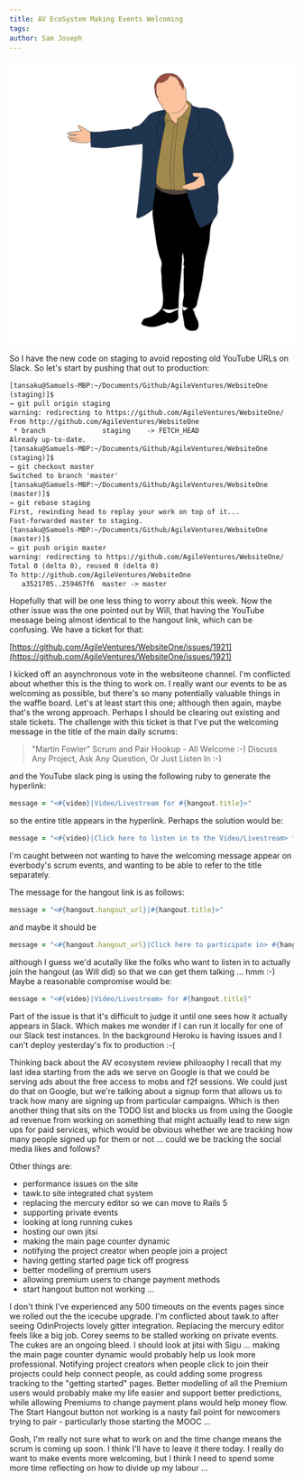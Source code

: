 ```yaml
---
title: AV EcoSystem Making Events Welcoming
tags: 
author: Sam Joseph
---
```


![welcoming](../images/welcoming.png)

So I have the new code on staging to avoid reposting old YouTube URLs on Slack. So let's start by pushing that out to production:

```
[tansaku@Samuels-MBP:~/Documents/Github/AgileVentures/WebsiteOne (staging)]$ 
→ git pull origin staging
warning: redirecting to https://github.com/AgileVentures/WebsiteOne/
From http://github.com/AgileVentures/WebsiteOne
 * branch              staging    -> FETCH_HEAD
Already up-to-date.
[tansaku@Samuels-MBP:~/Documents/Github/AgileVentures/WebsiteOne (staging)]$ 
→ git checkout master
Switched to branch 'master'
[tansaku@Samuels-MBP:~/Documents/Github/AgileVentures/WebsiteOne (master)]$ 
→ git rebase staging
First, rewinding head to replay your work on top of it...
Fast-forwarded master to staging.
[tansaku@Samuels-MBP:~/Documents/Github/AgileVentures/WebsiteOne (master)]$ 
→ git push origin master
warning: redirecting to https://github.com/AgileVentures/WebsiteOne/
Total 0 (delta 0), reused 0 (delta 0)
To http://github.com/AgileVentures/WebsiteOne
   a3521705..259467f6  master -> master
```

Hopefully that will be one less thing to worry about this week.  Now the other issue was the one pointed out by Will, that having the YouTube message being almost identical to the hangout link, which can be confusing.  We have a ticket for that:

[https://github.com/AgileVentures/WebsiteOne/issues/1921](https://github.com/AgileVentures/WebsiteOne/issues/1921)

I kicked off an asynchronous vote in the websiteone channel.  I'm conflicted about whether this is the thing to work on.  I really want our events to be as welcoming as possible, but there's so many potentially valuable things in the waffle board.  Let's at least start this one; although then again, maybe that's the wrong approach.  Perhaps I should be clearing out existing and stale tickets.  The challenge with this ticket is that I've put the welcoming message in the title of the main daily scrums:

> "Martin Fowler" Scrum and Pair Hookup - All Welcome :-) Discuss Any Project, Ask Any Question, Or Just Listen In :-)

and the YouTube slack ping is using the following ruby to generate the hyperlink:

```rb
message = "<#{video}|Video/Livestream for #{hangout.title}>"
```

so the entire title appears in the hyperlink.  Perhaps the solution would be:

```rb
message = "<#{video}|Click here to listen in to the Video/Livestream> for #{hangout.title}"
```

I'm caught between not wanting to have the welcoming message appear on everbody's scrum events, and wanting to be able to refer to the title separately.  

The message for the hangout link is as follows:

```rb
message = "<#{hangout.hangout_url}|#{hangout.title}>"
```

and maybe it should be 

```rb
message = "<#{hangout.hangout_url}|Click here to participate in> #{hangout.title}"
```

although I guess we'd acutally like the folks who want to listen in to actually join the hangout (as Will did) so that we can get them talking ... hmm :-)  Maybe a reasonable compromise would be:

```rb
message = "<#{video}|Video/Livestream> for #{hangout.title}"
```

Part of the issue is that it's difficult to judge it until one sees how it actually appears in Slack.  Which makes me wonder if I can run it locally for one of our Slack test instances.  In the background Heroku is having issues and I can't deploy yesterday's fix to production :-(

Thinking back about the AV ecosystem review philosophy I recall that my last idea starting from the ads we serve on Google is that we could be serving ads about the free access to mobs and f2f sessions.  We could just do that on Google, but we're talking about a signup form that allows us to track how many are signing up from particular campaigns.  Which is then another thing that sits on the TODO list and blocks us from using the Google ad revenue from working on something that might actually lead to new sign ups for paid services, which would be obvious whether we are tracking how many people signed up for them or not ... could we be tracking the social media likes and follows?

Other things are:

* performance issues on the site
* tawk.to site integrated chat system
* replacing the mercury editor so we can move to Rails 5
* supporting private events
* looking at long running cukes
* hosting our own jitsi
* making the main page counter dynamic
* notifying the project creator when people join a project
* having getting started page tick off progress
* better modelling of premium users
* allowing premium users to change payment methods
* start hangout button not working ...

I don't think I've experienced any 500 timeouts on the events pages since we rolled out the the icecube upgrade.  I'm conflicted about tawk.to after seeing OdinProjects lovely gitter integration.  Replacing the mercury editor feels like a big job.  Corey seems to be stalled working on private events.  The cukes are an ongoing bleed.  I should look at jitsi with Sigu ... making the main page counter dynamic would probably help us look more professional.  Notifying project creators when people click to join their projects could help connect people, as could adding some progress tracking to the "getting started" pages.  Better modelling of all the Premium users would probably make my life easier and support better predictions, while allowing Premiums to change payment plans would help money flow.  The Start Hangout button not working is a nasty fail point for newcomers trying to pair - particularly those starting the MOOC ...

Gosh, I'm really not sure what to work on and the time change means the scrum is coming up soon.  I think I'll have to leave it there today.  I really do want to make events more welcoming, but I think I need to spend some more time reflecting on how to divide up my labour ...
